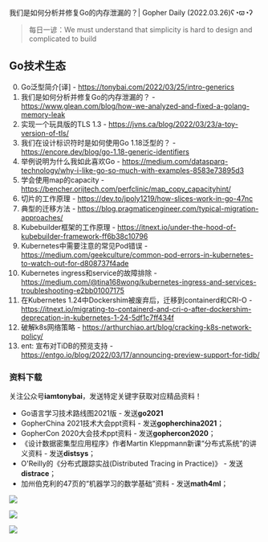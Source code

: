 我们是如何分析并修复Go的内存泄漏的？| Gopher Daily (2022.03.26)ʕ◔ϖ◔ʔ

>每日一谚：We must understand that simplicity is hard to design and complicated to build

## Go技术生态

0. Go泛型简介[译] - https://tonybai.com/2022/03/25/intro-generics
1. 我们是如何分析并修复Go的内存泄漏的？ - https://www.glean.com/blog/how-we-analyzed-and-fixed-a-golang-memory-leak
2. 实现一个玩具版的TLS 1.3 - https://jvns.ca/blog/2022/03/23/a-toy-version-of-tls/
3. 我们在设计标识符时是如何使用Go 1.18泛型的？ - https://encore.dev/blog/go-1.18-generic-identifiers
4. 举例说明为什么我如此喜欢Go - https://medium.com/datasparq-technology/why-i-like-go-so-much-with-examples-8583e73895d3
5. 学会使用map的capacity - https://bencher.orijtech.com/perfclinic/map_copy_capacityhint/
6. 切片的工作原理 - https://dev.to/jpoly1219/how-slices-work-in-go-47nc
7. 典型的迁移方法 - https://blog.pragmaticengineer.com/typical-migration-approaches/
8. Kubebuilder框架的工作原理 - https://itnext.io/under-the-hood-of-kubebuilder-framework-ff6b38c10796
9. Kubernetes中需要注意的常见Pod错误 - https://medium.com/geekculture/common-pod-errors-in-kubernetes-to-watch-out-for-d808737f4ade
10. Kubernetes ingress和service的故障排除 - https://medium.com/@tina168wong/kubernetes-ingress-and-services-troubleshooting-e2bb01007175 
11. 在Kubernetes 1.24中Dockershim被废弃后，迁移到containerd和CRI-O - https://itnext.io/migrating-to-containerd-and-cri-o-after-dockershim-deprecation-in-kubernetes-1-24-5df1c7ff434f
12. 破解k8s网络策略 - https://arthurchiao.art/blog/cracking-k8s-network-policy/
13. ent: 宣布对TiDB的预览支持 - https://entgo.io/blog/2022/03/17/announcing-preview-support-for-tidb/

### 资料下载

关注公众号**iamtonybai**，发送特定关键字获取对应精品资料！

* Go语言学习技术路线图2021版 - 发送**go2021**
* GopherChina 2021技术大会ppt资料 - 发送**gopherchina2021**；
* GopherCon 2020大会技术ppt资料 - 发送**gophercon2020**；
* 《设计数据密集型应用程序》作者Martin Kleppmann新课“分布式系统”的讲义资料 - 发送**distsys**；
* O'Reilly的《分布式跟踪实战(Distributed Tracing in Practice)》 - 发送**distrace**；
* 加州伯克利的47页的“机器学习的数学基础”资料 - 发送**math4ml**；

![](https://mmbiz.qpic.cn/mmbiz_png/cH6WzfQ94mb54jsFJZ3Knmz8obUsf3PBShthmdSw5E01TcYmUReGkj0BWpxHak1HlnlzHvLmKax53YSGr7aNlA/0?wx_fmt=png)

![](https://mmbiz.qpic.cn/mmbiz_png/cH6WzfQ94mZsOgPXTXZgWiaE03ib9r9WFJXC6xJCA5Y6VSesOZqlGxYfODibvR7UPGxiaM7SZZNQZkRtggPXEfBdwQ/0?wx_fmt=png)

![](https://mmbiz.qpic.cn/mmbiz_png/cH6WzfQ94mb54jsFJZ3Knmz8obUsf3PBrSoqeMvoWCticN2cpU64fJ0FYQdXJhP7ia7WRh8628uOAsQYeE2NibRRw/0?wx_fmt=png)

